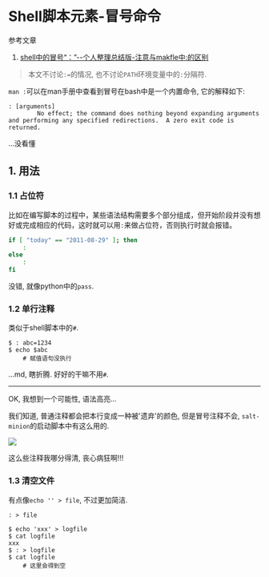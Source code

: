 # Shell脚本元素-冒号命令

参考文章

1. [shell中的冒号“：”--个人整理总结版-注意与makfle中:的区别](http://blog.csdn.net/honghuzhilangzixin/article/details/7073312/)

> 本文不讨论`:=`的情况, 也不讨论`PATH`环境变量中的`:`分隔符.

`man :`可以在man手册中查看到冒号在bash中是一个内置命令, 它的解释如下:

```
: [arguments]
        No effect; the command does nothing beyond expanding arguments and performing any specified redirections.  A zero exit code is returned.
```

...没看懂

## 1. 用法

### 1.1 占位符

比如在编写脚本的过程中，某些语法结构需要多个部分组成，但开始阶段并没有想好或完成相应的代码，这时就可以用`:`来做占位符，否则执行时就会报错。

```bash
if [ "today" == "2011-08-29" ]; then  
    :  
else  
    :  
fi
```

没错, 就像python中的`pass`.

### 1.2 单行注释

类似于shell脚本中的`#`.

```
$ : abc=1234 
$ echo $abc 
    # 赋值语句没执行
```

...md, 瞎折腾. 好好的干嘛不用`#`.

------

OK, 我想到一个可能性, 语法高亮... 

我们知道, 普通注释都会把本行变成一种被'遗弃'的颜色, 但是冒号注释不会, `salt-minion`的启动脚本中有这么用的.

![](https://gitimg.generals.space/e6dec0cb18075bb1567512c3abbed0f7.png)

这么些注释我哪分得清, 丧心病狂啊!!!

### 1.3 清空文件

有点像`echo '' > file`, 不过更加简洁.

`: > file`

```
$ echo 'xxx' > logfile
$ cat logfile 
xxx
$ : > logfile 
$ cat logfile 
    # 这里会得到空
```